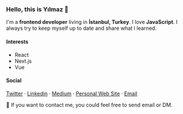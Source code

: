### Hello, this is Yılmaz 👋
I'm a **frontend developer** living in **İstanbul, Turkey**. I love **JavaScript**. I always try to keep myself up to date and share what I learned.

#### Interests
- React
- Next.js
- Vue

#### Social
[Twitter](https://twitter.com/yilmazdev) ·
[Linkedin](https://linkedin.com/in/yilmazcakmakci) ·
[Medium](https://medium.com/@yilmazcakmakci) ·
[Personal Web Site](https://yilmazc.com) ·
[Email](mailto:me@yilmazc.com)

:rocket: If you want to contact me, you could feel free to send email or DM.
